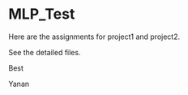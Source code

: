 # MLP_Test

Here are the assignments for project1 and project2.

See the detailed files.

Best

Yanan
